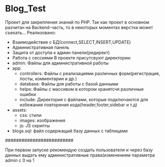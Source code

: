 # Blog_Test
Проект для закрепления знаний по PHP.
Так как проект в основном разчитан на Backend-часть, то в некоторых моментах верстка может съехать...
Реализовано:
* Взаимодействие с БД(connect,SELECT,INSERT,UPDATE)
* Административная панель
* Защита от доступа к админ панели(редирект)
* Работа с сессиями 
В проекте присутсвуют директории:
* admin: Файлы для административной работы
* app:
    * controllers: Файлы с реализациями различных форм(регистрация, посты, комментарии и др.)
    * database: Файлы для работы с базой данными
    * helps: Файлы с массивом в котором хранятсчя различные ошибки
    * include: Директория с файлами, которые подключаются для избежания повторения кода(header,footer,sidebar и т.д)
* assets:
    * css: стили
    * images: изображения
    * js: JS скрипты
* blogs.sql: файл содержащий базу данных с таблицами

#########################

При первом запуске рекомендую создать пользователя и через базу данных выдать ему административные права(изменением параметра admin с 0 на 1
